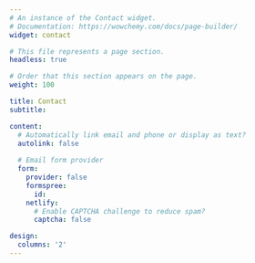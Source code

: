 ```yaml
---
# An instance of the Contact widget.
# Documentation: https://wowchemy.com/docs/page-builder/
widget: contact

# This file represents a page section.
headless: true

# Order that this section appears on the page.
weight: 100

title: Contact
subtitle:

content:
  # Automatically link email and phone or display as text?
  autolink: false
  
  # Email form provider
  form:
    provider: false
    formspree:
      id:
    netlify:
      # Enable CAPTCHA challenge to reduce spam?
      captcha: false

design:
  columns: '2'
---
```

